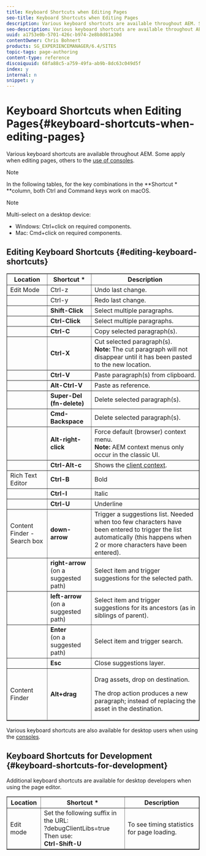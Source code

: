```yaml
---
title: Keyboard Shortcuts when Editing Pages
seo-title: Keyboard Shortcuts when Editing Pages
description: Various keyboard shortcuts are available throughout AEM. Some apply when editing pages, others to the use of consoles.
seo-description: Various keyboard shortcuts are available throughout AEM. Some apply when editing pages, others to the use of consoles.
uuid: a1753e0b-5701-426c-b974-2e8b8d81a30d
contentOwner: Chris Bohnert
products: SG_EXPERIENCEMANAGER/6.4/SITES
topic-tags: page-authoring
content-type: reference
discoiquuid: 68fa88c5-a759-49fa-ab9b-8dc63c049d5f
index: y
internal: n
snippet: y
---
```


# Keyboard Shortcuts when Editing Pages{#keyboard-shortcuts-when-editing-pages}

Various keyboard shortcuts are available throughout AEM. Some apply when editing pages, others to the [use of consoles](../../../sites/classic-ui-authoring/using/author-env-keyboard-shortcuts.md).

>[!NOTE]
>
>In the following tables, for the key combinations in the **Shortcut &#42; **column, both Ctrl and Command keys work on macOS.

>[!NOTE]
>
>Multi-select on a desktop device:
>
>* Windows: Ctrl+click on required components.  
>* Mac: Cmd+click on required components.
>

## Editing Keyboard Shortcuts {#editing-keyboard-shortcuts}

<table border="1" cellpadding="1" cellspacing="0" width="100%"> 
 <tbody> 
  <tr> 
   <th>Location</th> 
   <th>Shortcut *</th> 
   <th>Description</th> 
  </tr> 
  <tr> 
   <td>Edit Mode</td> 
   <td><span class="code">Ctrl-z</span></td> 
   <td>Undo last change.</td> 
  </tr> 
  <tr> 
   <td> </td> 
   <td><span class="code">Ctrl-y</span></td> 
   <td>Redo last change.</td> 
  </tr> 
  <tr> 
   <td> </td> 
   <td><strong><span class="code">Shift-Click</span></strong></td> 
   <td>Select multiple paragraphs.</td> 
  </tr> 
  <tr> 
   <td> </td> 
   <td><strong><span class="code">Ctrl-Click</span></strong></td> 
   <td>Select multiple paragraphs.</td> 
  </tr> 
  <tr> 
   <td> </td> 
   <td><strong><span class="code">Ctrl-C</span></strong></td> 
   <td>Copy selected paragraph(s).</td> 
  </tr> 
  <tr> 
   <td> </td> 
   <td><strong><span class="code">Ctrl-X</span></strong></td> 
   <td>Cut selected paragraph(s).<strong><br /> Note:</strong> The cut paragraph will not disappear until it has been pasted to the new location.</td> 
  </tr> 
  <tr> 
   <td> </td> 
   <td><strong><span class="code">Ctrl-V</span></strong></td> 
   <td>Paste paragraph(s) from clipboard.</td> 
  </tr> 
  <tr> 
   <td> </td> 
   <td><strong><span class="code">Alt-Ctrl-V</span></strong></td> 
   <td>Paste as reference.</td> 
  </tr> 
  <tr> 
   <td> </td> 
   <td><strong><span class="code">Super-Del (fn-delete)</span></strong></td> 
   <td>Delete selected paragraph(s).</td> 
  </tr> 
  <tr> 
   <td> </td> 
   <td><strong><span class="code">Cmd-Backspace</span></strong></td> 
   <td>Delete selected paragraph(s).</td> 
  </tr> 
  <tr> 
   <td> </td> 
   <td><strong><span class="code">Alt-right-click</span></strong></td> 
   <td>Force default (browser) context menu.<br /> <strong>Note:</strong> AEM context menus only occur in the classic UI.</td> 
  </tr> 
  <tr> 
   <td> </td> 
   <td><strong><span class="code">Ctrl-Alt-c</span></strong></td> 
   <td>Shows the <a href="../../../sites/administering/using/client-context.md">client context</a>.</td> 
  </tr> 
  <tr> 
   <td>Rich Text Editor<br /> </td> 
   <td><strong><span class="code">Ctrl-B</span></strong><br /> </td> 
   <td>Bold</td> 
  </tr> 
  <tr> 
   <td> </td> 
   <td><strong><span class="code">Ctrl-I</span></strong><br /> </td> 
   <td>Italic<br /> </td> 
  </tr> 
  <tr> 
   <td> </td> 
   <td><strong><span class="code">Ctrl-U</span></strong><br /> </td> 
   <td>Underline</td> 
  </tr> 
  <tr> 
   <td>Content Finder - Search box</td> 
   <td><strong><span class="code">down-arrow</span></strong></td> 
   <td>Trigger a suggestions list. Needed when too few characters have been entered to trigger the list automatically (this happens when 2 or more characters have been entered).</td> 
  </tr> 
  <tr> 
   <td> </td> 
   <td><strong><span class="code">right-arrow</span></strong><br /> (on a suggested path)</td> 
   <td>Select item and trigger suggestions for the selected path.</td> 
  </tr> 
  <tr> 
   <td> </td> 
   <td><strong><span class="code">left-arrow</span></strong><br /> (on a suggested path)</td> 
   <td>Select item and trigger suggestions for its ancestors (as in siblings of parent).</td> 
  </tr> 
  <tr> 
   <td> </td> 
   <td><strong><span class="code">Enter</span></strong><br /> (on a suggested path)</td> 
   <td>Select item and trigger search.</td> 
  </tr> 
  <tr> 
   <td> </td> 
   <td><strong><span class="code">Esc</span></strong></td> 
   <td>Close suggestions layer.</td> 
  </tr> 
  <tr> 
   <td>Content Finder<br /> </td> 
   <td><strong><span class="code">Alt+drag</span></strong></td> 
   <td><p>Drag assets, drop on destination.</p> <p>The drop action produces a new paragraph; instead of replacing the asset in the destination.</p> </td> 
  </tr> 
 </tbody> 
</table>

Various keyboard shortcuts are also available for desktop users when using the [consoles](../../../sites/classic-ui-authoring/using/author-env-keyboard-shortcuts.md).

## Keyboard Shortcuts for Development {#keyboard-shortcuts-for-development}

Additional keyboard shortcuts are available for desktop developers when using the page editor.

<table border="1" cellpadding="1" cellspacing="0" width="100%"> 
 <tbody> 
  <tr> 
   <th>Location</th> 
   <th>Shortcut *</th> 
   <th>Description</th> 
  </tr> 
  <tr> 
   <td>Edit mode</td> 
   <td>Set the following suffix in the URL:<br /> <span class="code">?debugClientLibs=true</span><br /> Then use:<br /> <strong><span class="code">Ctrl-Shift-U</span></strong></td> 
   <td>To see timing statistics for page loading.</td> 
  </tr> 
 </tbody> 
</table>

